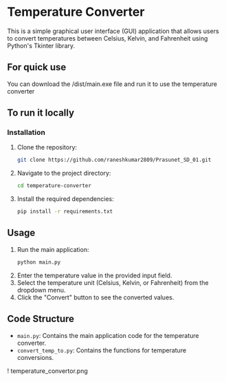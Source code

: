 # Temperature Converter

This is a simple graphical user interface (GUI) application that allows users to convert temperatures between Celsius, Kelvin, and Fahrenheit using Python's Tkinter library.

## For quick use 
You can download the /dist/main.exe file and run it to use the temperature converter

## To run it locally

### Installation

1. Clone the repository:
    ```bash
    git clone https://github.com/raneshkumar2809/Prasunet_SD_01.git
    ```
2. Navigate to the project directory:
    ```bash
    cd temperature-converter
    ```
3. Install the required dependencies:
    ```bash
    pip install -r requirements.txt
    ```
    
## Usage

1. Run the main application:
    ```bash
    python main.py
    ```
2. Enter the temperature value in the provided input field.
3. Select the temperature unit (Celsius, Kelvin, or Fahrenheit) from the dropdown menu.
4. Click the "Convert" button to see the converted values.

 ## Code Structure

- `main.py`: Contains the main application code for the temperature converter.
- `convert_temp_to.py`: Contains the functions for temperature conversions.

  
! temperature_convertor.png
